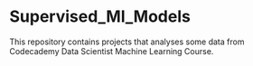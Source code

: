 # Supervised_Ml_Models
This repository contains projects that analyses some data from Codecademy Data Scientist Machine Learning Course.

